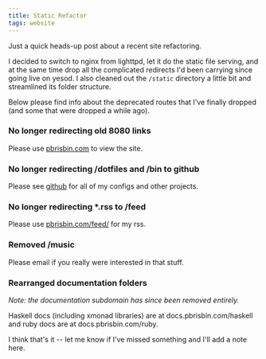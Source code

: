 ```yaml
---
title: Static Refactor
tags: website
---
```


Just a quick heads-up post about a recent site refactoring.

I decided to switch to nginx from lighttpd, let it do the static file 
serving, and at the same time drop all the complicated redirects I'd 
been carrying since going live on yesod. I also cleaned out the 
`/static` directory a little bit and streamlined its folder structure.

Below please find info about the deprecated routes that I've finally 
dropped (and some that were dropped a while ago).

### No longer redirecting old 8080 links

Please use [pbrisbin.com](https://pbrisbin.com) to view the site.

### No longer redirecting /dotfiles and /bin to github

Please see [github](https://github.com/pbrisbin) for all of my configs 
and other projects.

### No longer redirecting \*.rss to /feed

Please use [pbrisbin.com/feed/](https://pbrisbin.com/feed/) for my rss.

### Removed /music

Please email if you really were interested in that stuff.

### Rearranged documentation folders

*Note: the documentation subdomain has since been removed entirely.*

Haskell docs (including xmonad libraries) are at docs.pbrisbin.com/haskell and
ruby docs are at docs.pbrisbin.com/ruby.

I think that's it -- let me know if I've missed something and I'll add a 
note here.
